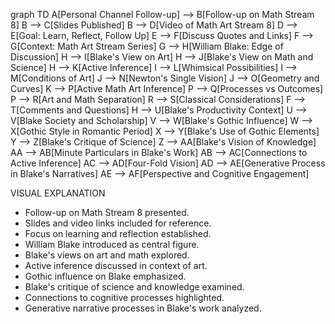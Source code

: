 graph TD
    A[Personal Channel Follow-up] --> B[Follow-up on Math Stream 8]
    B --> C[Slides Published]
    B --> D[Video of Math Art Stream 8]
    D --> E[Goal: Learn, Reflect, Follow Up]
    E --> F[Discuss Quotes and Links]
    F --> G[Context: Math Art Stream Series]
    G --> H[William Blake: Edge of Discussion]
    H --> I[Blake's View on Art]
    H --> J[Blake's View on Math and Science]
    H --> K[Active Inference]
    I --> L[Whimsical Possibilities]
    I --> M[Conditions of Art]
    J --> N[Newton's Single Vision]
    J --> O[Geometry and Curves]
    K --> P[Active Math Art Inference]
    P --> Q[Processes vs Outcomes]
    P --> R[Art and Math Separation]
    R --> S[Classical Considerations]
    F --> T[Comments and Questions]
    H --> U[Blake's Productivity Context]
    U --> V[Blake Society and Scholarship]
    V --> W[Blake's Gothic Influence]
    W --> X[Gothic Style in Romantic Period]
    X --> Y[Blake's Use of Gothic Elements]
    Y --> Z[Blake's Critique of Science]
    Z --> AA[Blake's Vision of Knowledge]
    AA --> AB[Minute Particulars in Blake's Work]
    AB --> AC[Connections to Active Inference]
    AC --> AD[Four-Fold Vision]
    AD --> AE[Generative Process in Blake's Narratives]
    AE --> AF[Perspective and Cognitive Engagement]

VISUAL EXPLANATION
- Follow-up on Math Stream 8 presented.
- Slides and video links included for reference.
- Focus on learning and reflection established.
- William Blake introduced as central figure.
- Blake's views on art and math explored.
- Active inference discussed in context of art.
- Gothic influence on Blake emphasized.
- Blake's critique of science and knowledge examined.
- Connections to cognitive processes highlighted.
- Generative narrative processes in Blake's work analyzed.
